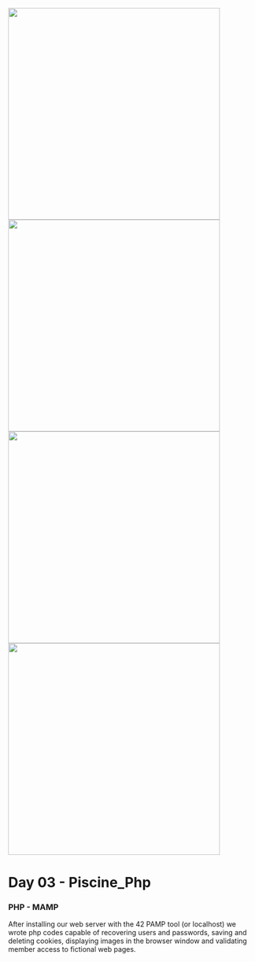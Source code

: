 <img src="../resources/images/.png" width="430"><img src="../resources/images/.png" width="430"><img src="../resources/images/.png" width="430"><img src="../resources/images/.png" width="430">

# Day 03 - Piscine_Php

### PHP - MAMP

After installing our web server with the 42 PAMP tool (or localhost) we wrote php codes capable of recovering users and passwords, saving and deleting cookies, displaying images in the browser window and validating member access to fictional web pages.
